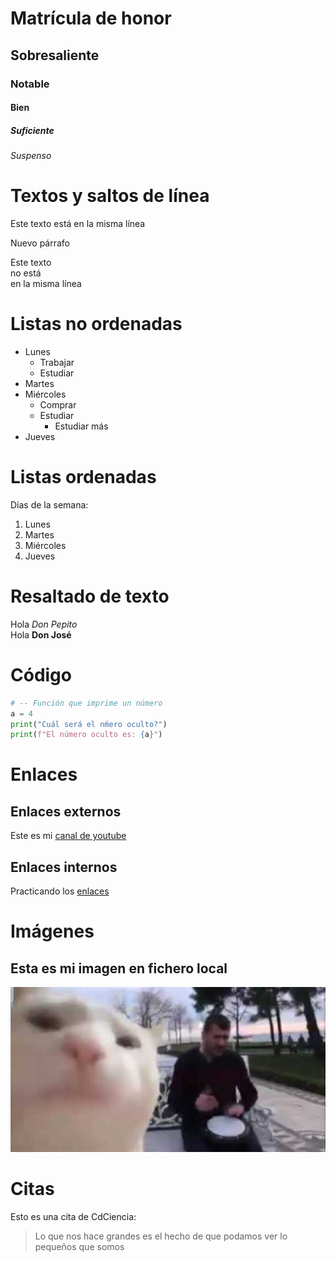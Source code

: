# Matrícula de honor
## Sobresaliente
### Notable
#### Bien
##### Suficiente
###### Suspenso

# Textos y saltos de línea

Este texto
está en 
la misma línea

Nuevo párrafo  

Este texto  
no está  
en la misma línea

# Listas no ordenadas

* Lunes
    * Trabajar
    * Estudiar
* Martes
* Miércoles
  * Comprar
  * Estudiar
    * Estudiar más
*  Jueves

# Listas ordenadas

Días de la semana:

1. Lunes
2. Martes
3. Miércoles
4. Jueves

# Resaltado de texto

Hola *Don Pepito*   
Hola **Don José**

# Código

```python
# -- Función que imprime un número
a = 4
print("Cuál será el nḿero oculto?")
print(f"El número oculto es: {a}")
```

# Enlaces 

## Enlaces externos

Este es mi [canal de youtube](https://www.youtube.com/channel/UCLuhN7xFNDnYfAtoUunxCcg)

## Enlaces internos

Practicando los [enlaces](#Enlaces) 

# Imágenes

## Esta es mi imagen en fichero local

![](Ejercicio2-img2.jpg)

# Citas

Esto es una cita de CdCiencia:

> Lo que nos hace grandes es el hecho de que podamos ver lo pequeños que somos
